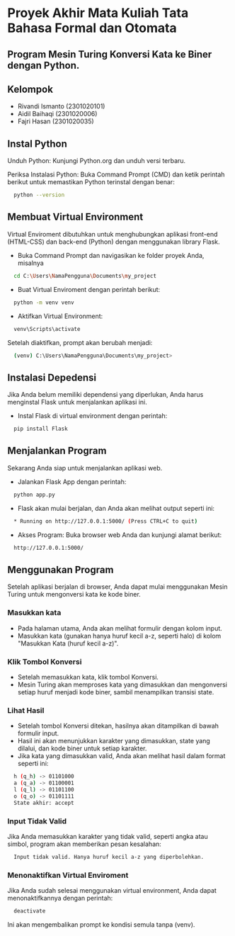 # Proyek Akhir Mata Kuliah Tata Bahasa Formal dan Otomata
## Program Mesin Turing Konversi Kata ke Biner dengan Python.

## Kelompok
- Rivandi Ismanto (2301020101)
- Aidil Baihaqi (2301020006)
- Fajri Hasan (2301020035)


## Instal Python

Unduh Python: Kunjungi Python.org dan unduh versi terbaru.

Periksa Instalasi Python: Buka Command Prompt (CMD) dan ketik perintah berikut untuk memastikan Python terinstal dengan benar:

```bash
  python --version
```

## Membuat Virtual Environment
Virtual Enviroment dibutuhkan untuk menghubungkan aplikasi front-end (HTML-CSS) dan back-end (Python) dengan menggunakan library Flask.

- Buka Command Prompt dan navigasikan ke folder proyek Anda, misalnya
```bash
  cd C:\Users\NamaPengguna\Documents\my_project
```
- Buat Virtual Enviroment dengan perintah berikut:
```bash
  python -m venv venv
```
- Aktifkan Virtual Environment:
```bash
  venv\Scripts\activate
```
Setelah diaktifkan, prompt akan berubah menjadi:
```bash
  (venv) C:\Users\NamaPengguna\Documents\my_project>
```

## Instalasi Depedensi
Jika Anda belum memiliki dependensi yang diperlukan, Anda harus menginstal Flask untuk menjalankan aplikasi ini.
- Instal Flask di virtual environment dengan perintah:
```bash
  pip install Flask
```

## Menjalankan Program
Sekarang Anda siap untuk menjalankan aplikasi web.
- Jalankan Flask App dengan perintah:
```bash
  python app.py
```
- Flask akan mulai berjalan, dan Anda akan melihat output seperti ini:
```bash
  * Running on http://127.0.0.1:5000/ (Press CTRL+C to quit)
```
- Akses Program:
Buka browser web Anda dan kunjungi alamat berikut:
```bash
  http://127.0.0.1:5000/
```

## Menggunakan Program
Setelah aplikasi berjalan di browser, Anda dapat mulai menggunakan Mesin Turing untuk mengonversi kata ke kode biner.

### Masukkan kata
- Pada halaman utama, Anda akan melihat formulir dengan kolom input.
- Masukkan kata (gunakan hanya huruf kecil a-z, seperti halo) di kolom "Masukkan Kata (huruf kecil a-z)".

### Klik Tombol Konversi
- Setelah memasukkan kata, klik tombol Konversi.
- Mesin Turing akan memproses kata yang dimasukkan dan mengonversi setiap huruf menjadi kode biner, sambil menampilkan transisi state.

### Lihat Hasil
- Setelah tombol Konversi ditekan, hasilnya akan ditampilkan di bawah formulir input.
- Hasil ini akan menunjukkan karakter yang dimasukkan, state yang dilalui, dan kode biner untuk setiap karakter.
- Jika kata yang dimasukkan valid, Anda akan melihat hasil dalam format seperti ini:
```bash
  h (q_h) -> 01101000
  a (q_a) -> 01100001
  l (q_l) -> 01101100
  o (q_o) -> 01101111
  State akhir: accept
```

### Input Tidak Valid
Jika Anda memasukkan karakter yang tidak valid, seperti angka atau simbol, program akan memberikan pesan kesalahan:
```bash
  Input tidak valid. Hanya huruf kecil a-z yang diperbolehkan.
```

### Menonaktifkan Virtual Enviroment
Jika Anda sudah selesai menggunakan virtual environment, Anda dapat menonaktifkannya dengan perintah:
```bash
  deactivate
```
Ini akan mengembalikan prompt ke kondisi semula tanpa (venv).
    